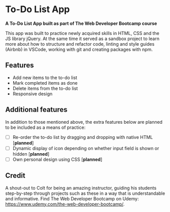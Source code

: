 # To-Do List App
**A To-Do List App built as part of The Web Developer Bootcamp course**

This app was built to practice newly acquired skills in HTML, CSS and the JS library jQuery. At the same time it served as a sandbox project to learn more about how to structure and refactor code, linting and style guides (Airbnb) in VSCode, working with git and creating packages with npm.

## Features
* Add new items to the to-do list
* Mark completed items as done
* Delete items from the to-do list
* Responsive design

## Additional features
In addition to those mentioned above, the extra features below are planned to be included as a means of practice:
- [ ] Re-order the to-do list by dragging and dropping with native HTML [**planned**]
- [ ] Dynamic display of icon depending on whether input field is shown or hidden [**planned**]
- [ ] Own personal design using CSS [**planned**]

## Credit
A shout-out to Colt for being an amazing instructor, guiding his students step-by-step through projects such as these in a way that is understandable and informative. Find The Web Developer Bootcamp on Udemy: https://www.udemy.com/the-web-developer-bootcamp/.

